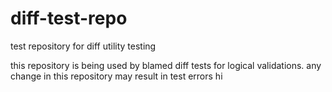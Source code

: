 # diff-test-repo
test repository for diff utility testing

this repository is being used by blamed diff tests for logical validations. any change in this repository may result
in test errors
 hi
